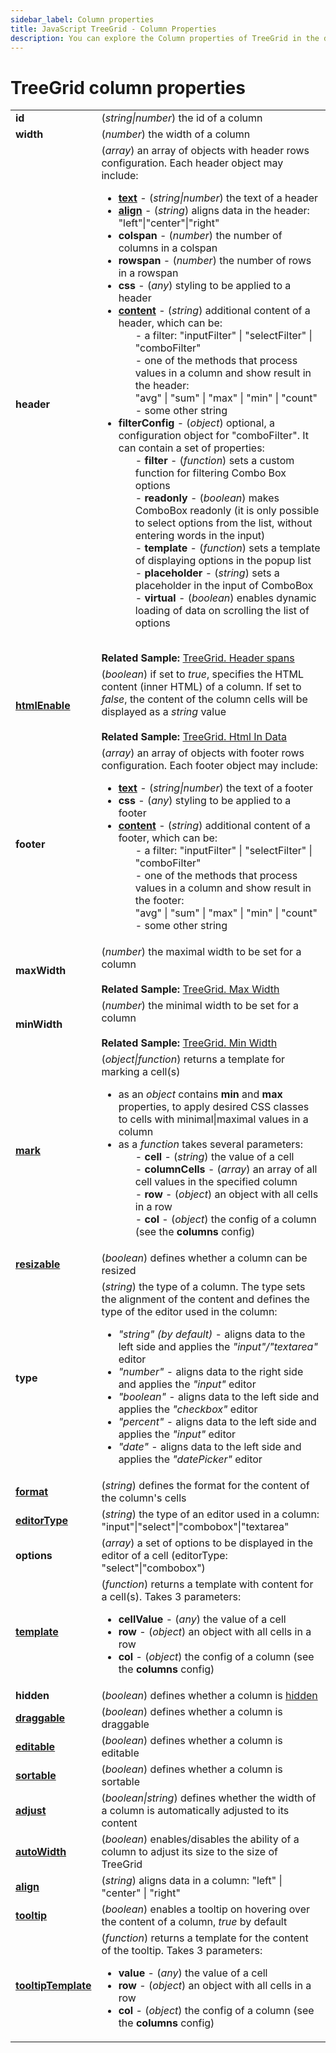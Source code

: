 ```yaml
---
sidebar_label: Column properties
title: JavaScript TreeGrid - Column Properties 
description: You can explore the Column properties of TreeGrid in the documentation of the DHTMLX JavaScript UI library. Browse developer guides and API reference, try out code examples and live demos, and download a free 30-day evaluation version of DHTMLX Suite 7.
---
```


# TreeGrid column properties

<table>
	<tbody>
        <tr>
			<td><b>id</b></td>
			<td>(<i>string|number</i>) the id of a column</td>
		</tr>
        <tr>
			<td><b>width</b></td>
			<td>(<i>number</i>) the width of a column</td>
		</tr>
        <tr>
			<td><b>header</b></td>
			<td>(<i>array</i>) an array of objects with header rows configuration. Each header object may include:
                <ul>
                    <li><a href="../../treegrid/customization#styling-header-cells"><b>text</b></a> - (<i>string|number</i>) the text of a header</li>
                    <li><a href="../../treegrid/configuration#alignment"><b>align</b></a> - (<i>string</i>) aligns data in the header: "left"|"center"|"right"</li>
                    <li><b>colspan</b> - (<i>number</i>) the number of columns in a colspan</li>
                    <li><b>rowspan</b> - (<i>number</i>) the number of rows in a rowspan <br/></li>
                    <li><b>css</b> - (<i>any</i>) styling to be applied to a header</li>
                    <li><a href="../../treegrid/configuration#headerfooter-content"><b>content</b></a> - (<i>string</i>) additional content of a header, which can be:
                    <ol>- a filter: "inputFilter" | "selectFilter" | "comboFilter"</ol>
                    <ol>- one of the methods that process values in a column and show result in the header:<br/> "avg" | "sum" | "max" | "min" | "count"</ol>
                    <ol> - some other string</ol>
                    </li>
                    <li><b>filterConfig</b> - (<i>object</i>) optional, a configuration object for "comboFilter". It can contain a set of properties:
                    <ol>- <b>filter</b> - (<i>function</i>) sets a custom function for filtering Combo Box options</ol>
                    <ol>- <b>readonly</b> - (<i>boolean</i>) makes ComboBox readonly (it is only possible to select options from the list, without entering words in the input)</ol>
                    <ol>- <b>template</b> - (<i>function</i>) sets a template of displaying options in the popup list</ol>
                    <ol>- <b>placeholder</b> - (<i>string</i>) sets a placeholder in the input of ComboBox</ol>
                    <ol>- <b>virtual</b> - (<i>boolean</i>) enables dynamic loading of data on scrolling the list of options</ol>
                    </li>
                </ul>
				<br><b>Related Sample: </b><a href="https://snippet.dhtmlx.com/t8iust6j" target="_blank">TreeGrid. Header spans</a>
            </td>
		</tr>
        <tr>
			<td><a href="../../treegrid/configuration#html-content-of-treegrid-columns"><b>htmlEnable</b></a></td>
			<td>(<i>boolean</i>) if set to <i>true</i>, specifies the HTML content (inner HTML) of a column. If set to <i>false</i>, the content of the column cells will be displayed as a <i>string</i> value <br/>
			<br><b>Related Sample: </b><a href="https://snippet.dhtmlx.com/iubccmoi" target="_blank">TreeGrid. Html In Data</a>
			</td>
		</tr>
        <tr>
			<td><b>footer</b></td>
			<td>(<i>array</i>) an array of objects with footer rows configuration. Each footer object may include:
                <ul>
                    <li><a href="../../treegrid/customization#styling-footer-cells"><b>text</b></a> - (<i>string|number</i>) the text of a footer</li>
                    <li><b>css</b> - (<i>any</i>) styling to be applied to a footer</li>
                    <li><a href="../../treegrid/configuration#headerfooter-content"><b>content</b></a> - (<i>string</i>) additional content of a footer, which can be:
                    <ol>- a filter: "inputFilter" | "selectFilter" | "comboFilter"</ol>
                    <ol>- one of the methods that process values in a column and show result in the footer:<br/> "avg" | "sum" | "max" | "min" | "count"</ol>
                    <ol> - some other string</ol>
                    </li>
                </ul>
            </td>
		</tr>
        <tr>
			<td><b>maxWidth</b></td>
			<td>(<i>number</i>) the maximal width to be set for a column <br/>
			<br><b>Related Sample: </b><a href="https://snippet.dhtmlx.com/pyrloz7y" target="_blank">TreeGrid. Max Width</a>
			</td>
		</tr>
        <tr>
			<td><b>minWidth</b></td>
			<td>(<i>number</i>) the minimal width to be set for a column <br/>
			<br><b>Related Sample: </b><a href="https://snippet.dhtmlx.com/cpgjyoxn" target="_blank">TreeGrid. Min Width</a>
			</td>
		</tr>
        <tr>
			<td><a href="../../treegrid/customization#adding-custom-marks-to-cells"><b>mark</b></a></td>
			<td>(<i>object|function</i>) returns a template for marking a cell(s)
                <ul>
                    <li>as an <i>object</i> contains <b>min</b> and <b>max</b> properties, to apply desired CSS classes to cells with minimal|maximal values in a column </li>
                    <li>as a <i>function</i> takes several parameters:
                        <ol>- <b>cell</b> - (<i>string</i>) the value of a cell</ol>
                        <ol>- <b>columnCells</b> - (<i>array</i>) an array of all cell values in the specified column</ol>
                        <ol>- <b>row</b> - (<i>object</i>) an object with all cells in a row</ol>
                        <ol>- <b>col</b> - (<i>object</i>) the config of a column (see the <b>columns</b> config)</ol>
                    </li>    
                </ul>
            </td>
		</tr>
        <tr>
			<td><a href="../../treegrid/configuration#resizing"><b>resizable</b></a></td>
			<td>(<i>boolean</i>) defines whether a column can be resized</td>
		</tr>
           <tr>
			<td><b>type</b></td>
			<td>(<i>string</i>) the type of a column. The type sets the alignment of the content and defines the type of the editor used in the column:
			<ul><li><i>"string" (by default)</i> - aligns data to the left side and applies the <i>"input"/"textarea"</i> editor</li>
			<li><i>"number"</i> - aligns data to the right side and applies the <i>"input"</i> editor</li>
			<li><i>"boolean"</i> - aligns data to the left side and applies the <i>"checkbox"</i> editor</li>
			<li><i>"percent"</i> - aligns data to the left side and applies the <i>"input"</i> editor</li>
			<li><i>"date"</i> - aligns data to the left side and applies the <i>"datePicker"</i> editor</li>
			</ul></td>
		</tr>
		<tr>
			<td><a href="../../treegrid/configuration#formatting-columns"><b>format</b></a></td>
			<td>(<i>string</i>) defines the format for the content of the column's cells</td>
		</tr>
        <tr>
			<td><a href="../../treegrid/configuration#setting-type-of-column-editor"><b>editorType</b></a></td>
			<td>(<i>string</i>) the type of an editor used in a column: "input"|"select"|"combobox"|"textarea"</td>
		</tr>
        <tr>
			<td><b>options</b></td>
			<td>(<i>array</i>) a set of options to be displayed in the editor of a cell (editorType: "select"|"combobox")</td>
		</tr>
        <tr>
			<td><a href="../../treegrid/customization#adding-template-to-cells"><b>template</b></a></td>
			<td>(<i>function</i>) returns a template with content for a cell(s). Takes 3 parameters:
                <ul>
                    <li><b>cellValue</b> - (<i>any</i>) the value of a cell</li>
                    <li><b>row</b> - (<i>object</i>) an object with all cells in a row</li>
                    <li><b>col</b> - (<i>object</i>) the config of a column (see the <b>columns</b> config)</li>
                </ul>
            </td>
		</tr>
        <tr>
			<td><b>hidden</b></td>
			<td>(<i>boolean</i>) defines whether a column is <a href="../../treegrid/configuration#hidden-columns">hidden</a></td>
		</tr>
        <tr>
			<td><a href="../../treegrid/configuration#drag-n-drop-of-treegrid-columns"><b>draggable</b></a></td>
			<td>(<i>boolean</i>) defines whether a column is draggable</td>
		</tr>
        <tr>
			<td><a href="../../treegrid/configuration#editing-grid-and-separate-columns"><b>editable</b></a></td>
			<td>(<i>boolean</i>) defines whether a column is editable</td>
		</tr>
        <tr>
			<td><a href="../../treegrid/configuration#sorting-columns"><b>sortable</b></a></td>
			<td>(<i>boolean</i>) defines whether a column is sortable</td>
		</tr>
        <tr>
			<td><a href="../../treegrid/configuration#autosize-for-columns"><b>adjust</b></a></td>
			<td>(<i>boolean|string</i>) defines whether the width of a column is automatically adjusted to its content</td>
		</tr>
        <tr>
			<td><a href="../../treegrid/configuration#autowidth-for-columns"><b>autoWidth</b></a></td>
			<td>(<i>boolean</i>) enables/disables the ability of a column to adjust its size to the size of TreeGrid</td>
		</tr>
        <tr>
			<td><a href="../../treegrid/configuration#alignment"><b>align</b></a></td>
			<td>(<i>string</i>) aligns data in a column: "left" | "center" | "right"</td>
		</tr>
        <tr>
			<td><a href="../../treegrid/configuration#tooltip"><b>tooltip</b></a></td>
			<td>(<i>boolean</i>) enables a tooltip on hovering over the content of a column, <i>true</i> by default</td>
		</tr>
        <tr>
			<td><a href="../../treegrid/customization#adding-template-to-tooltip"><b>tooltipTemplate</b></a></td>
			<td>(<i>function</i>) returns a template for the content of the tooltip. Takes 3 parameters:
            <ul>
                <li><b>value</b> - (<i>any</i>) the value of a cell</li>
                <li><b>row</b> - (<i>object</i>) an object with all cells in a row</li>
                <li><b>col</b> - (<i>object</i>) the config of a column (see the <b>columns</b> config)</li>
            </ul></td>
		</tr>
    </tbody>
</table>